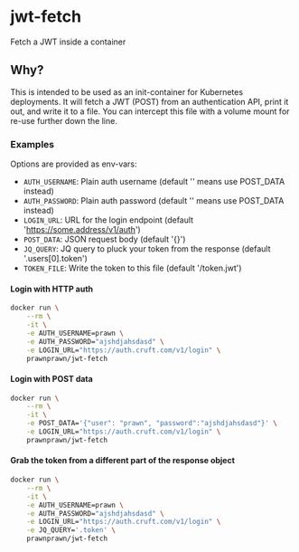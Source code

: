 jwt-fetch
=========
Fetch a JWT inside a container


Why?
---
This is intended to be used as an init-container for Kubernetes deployments. It will fetch a JWT (POST) from an authentication API, print it out, and write it to a file. You can intercept this file with a volume mount for re-use further down the line.


### Examples
Options are provided as env-vars:
- `AUTH_USERNAME`: Plain auth username (default '' means use POST_DATA instead)
- `AUTH_PASSWORD`: Plain auth password (default '' means use POST_DATA instead)
- `LOGIN_URL`: URL for the login endpoint (default 'https://some.address/v1/auth')
- `POST_DATA`: JSON request body (default '{}')
- `JQ_QUERY`: JQ query to pluck your token from the response (default '.users[0].token')
- `TOKEN_FILE`: Write the token to this file (default '/token.jwt')


#### Login with HTTP auth
```sh
docker run \
    --rm \
    -it \
    -e AUTH_USERNAME=prawn \
    -e AUTH_PASSWORD="ajshdjahsdasd" \
    -e LOGIN_URL="https://auth.cruft.com/v1/login" \
    prawnprawn/jwt-fetch
```

#### Login with POST data
```sh
docker run \
    --rm \
    -it \
    -e POST_DATA='{"user": "prawn", "password":"ajshdjahsdasd"}' \
    -e LOGIN_URL="https://auth.cruft.com/v1/login" \
    prawnprawn/jwt-fetch
```

#### Grab the token from a different part of the response object
```sh
docker run \
    --rm \
    -it \
    -e AUTH_USERNAME=prawn \
    -e AUTH_PASSWORD="ajshdjahsdasd" \
    -e LOGIN_URL="https://auth.cruft.com/v1/login" \
    -e JQ_QUERY='.token' \
    prawnprawn/jwt-fetch
```